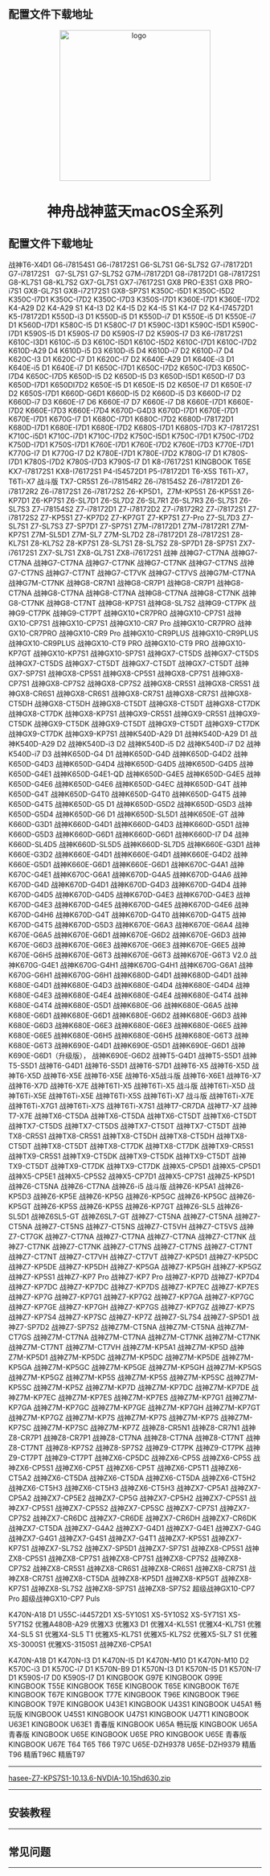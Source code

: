 <h2>配置文件下载地址</h2><p align="center">
<img src="https://ws2.sinaimg.cn/large/9f1137b1gy1g1hg3epia2j20n505jt9q.jpg" width="300px" alt="logo">
<h1 align="center">神舟战神蓝天macOS全系列</h1>
<p align="center">
<h2>配置文件下载地址</h2>
战神T6-X4D1   
G6-i78154S1	  
G6-i78172S1	  
G6-SL7S1
G6-SL7S2     
G7-i78172D1	  
 G7-i78172S1 &nbsp;	G7-SL7S1
G7-SL7S2	 G7M-i78172D1	 G8-i78172D1 	G8-i78172S1
G8-KL7S1	 G8-KL7S2	 GX7-GL7S1	 GX7-i76172S1
GX8 PRO-E3S1 	GX8 PRO-i7S1 	GX8-GL7S1	 GX8-i72172S1
GX8-SP7S1	 K350C-I5D1	 K350C-I5D2 	K350C-I7D1
K350C-I7D2 	K350C-I7D3	K350S-I7D1	K360E-I7D1
K360E-I7D2	K4-A29 D2	K4-A29 S1	K4-I3 D2
K4-I5 D2	K4-I5 S1	K4-I7 D2	K4-I74572D1
K5-I78172D1	K550D-i3 D1	K550D-i5 D1	K550D-i7 D1
K550E-i5 D1	K550E-i7 D1	K560D-I7D1	K580C-I5 D1
K580C-I7 D1	K590C-I3D1	K590C-I5D1	K590C-I7D1
K590S-I5 D1	K590S-I7 D0	K590S-I7 D2	K590S-I7 D3
K6-I78172S1	K610C-I3D1	K610C-i5 D3	K610C-I5D1
K610C-I5D2	K610C-I7D1	K610C-I7D2	K610D-A29 D4
K610D-i5 D3	K610D-i5 D4	K610D-i7 D2	K610D-i7 D4
K620C-I3 D1	K620C-I7 D1	K620C-I7 D2	K640E-A29 D1
K640E-i3 D1	K640E-i5 D1	K640E-i7 D1	K650C-I7D1
K650C-I7D2	K650C-I7D3	K650C-I7D4	K650C-I7D5
K650D-I5 D2	K650D-I5 D3	K650D-I5D1	K650D-I7 D3
K650D-I7D1	K650DI7D2	K650E-I5 D1	K650E-I5 D2
K650E-I7 D1	K650E-I7 D2	K650S-I7D1	K660D-G6D1
K660D-I5 D2	K660D-i5 D3	K660D-I7 D2	K660D-i7 D3
K660E-I7 D6	K660E-I7 D7	K660E-i7 D8	K660E-I7D1
K660E-I7D2	K660E-I7D3	K660E-I7D4	K670D-G4D3
K670D-I7D1	K670E-I7D1	K670E-I7D1	K670G-I7 D1
K680C-I7D1	K680C-I7D2	K680D-I78172D1	K680D-I7D1
K680E-I7D1	K680E-I7D2	K680S-I7D1	K680S-I7D3
K7-I78172S1	K710C-i5D1	K710C-i7D1	K710C-I7D2
K750C-I5D1	K750C-I7D1	K750C-I7D2	K750D-I7D1
K750S-I7D1	K760E-I7D1	K760E-I7D2	K760E-I7D3
K770E-I7D1	K770G-I7 D1	K770G-I7 D2	K780E-I7D1
K780E-I7D2	K780G-I7 D1	K780S-I7D1	K780S-I7D2
K780S-I7D3	K790S-I7 D1	K8-I76172S1	KINGBOOK T65E
KX7-I78172S1	KX8-I76172S1	P4-I54572D1	P5-I78172D1
T6-X5S	T6Ti-X7，T6Ti-X7 战斗版	TX7-CR5S1	Z6-i78154R2
Z6-i78154S2	Z6-i78172D1	Z6-i78172R2	Z6-i78172S1
Z6-i78172S2	Z6-KP5D1，Z7M-KP5S1	Z6-KP5S1	Z6-KP7D1
Z6-KP7S1	Z6-SL7D1	Z6-SL7D2	Z6-SL7R1
Z6-SL7R3	Z6-SL7S1	Z6-SL7S3	Z7-i78154S2
Z7-i78172D1	Z7-i78172D2	Z7-i78172R2	Z7-i78172S1
Z7-i78172S2	Z7-KP5S1	Z7-KP7D2	Z7-KP7GT
Z7-KP7S1	Z7-Pro	Z7-SL7D3	Z7-SL7S1
Z7-SL7S3	Z7-SP7D1	Z7-SP7S1	Z7M-i78172D1
Z7M-i78172R1	Z7M-KP7S1	Z7M-SL5D1	Z7M-SL7
Z7M-SL7D2	Z8-i78172D1	Z8-i78172S1	Z8-KL7S1
Z8-KL7S2	Z8-KP7S1	Z8-SL7S1	Z8-SL7S2
Z8-SP7D1	Z8-SP7S1	ZX7-i76172S1	ZX7-SL7S1
ZX8-GL7S1	ZX8-i76172S1	战神	战神G7-CT7NA
战神G7-CT7NA	战神G7-CT7NA	战神G7-CT7NK	战神G7-CT7NK
战神G7-CT7NS	战神G7-CT7NS	战神G7-CT7NT	战神G7-CT7VK
战神G7-CT7VS	战神G7M-CT7NA	战神G7M-CT7NK	战神G8-CR7N1
战神G8-CR7P1	战神G8-CR7P1	战神G8-CT7NA	战神G8-CT7NA
战神G8-CT7NA	战神G8-CT7NA	战神G8-CT7NK	战神G8-CT7NK
战神G8-CT7NT	战神G8-KP7S1	战神G8-SL7S2	战神G9-CT7PK
战神G9-CT7PK	战神G9-CT7PT	战神GX10+CR7PRO	战神GX10-CP7S1
战神GX10-CP7S1	战神GX10-CP7S1	战神GX10-CR7 Pro	战神GX10-CR7PRO
战神GX10-CR7PRO	战神GX10-CR9 Pro	战神GX10-CR9PLUS	战神GX10-CR9PLUS
战神GX10-CR9PLUS	战神GX10-CT9 PRO	战神GX10-CT9 PRO	战神GX10-KP7GT
战神GX10-KP7S1	战神GX10-SP7S1	战神GX7-CT5DS	战神GX7-CT5DS
战神GX7-CT5DS	战神GX7-CT5DT	战神GX7-CT5DT	战神GX7-CT5DT
战神GX7-SP7S1	战神GX8-CP5S1	战神GX8-CP5S1	战神GX8-CP7S1
战神GX8-CP7S1	战神GX8-CP7S2	战神GX8-CP7S2	战神GX8-CR5S1
战神GX8-CR5S1	战神GX8-CR6S1	战神GX8-CR6S1	战神GX8-CR7S1
战神GX8-CR7S1	战神GX8-CT5DH	战神GX8-CT5DH	战神GX8-CT5DT
战神GX8-CT5DT	战神GX8-CT7DK	战神GX8-CT7DK	战神GX8-KP7S1
战神GX9-CR5S1	战神GX9-CR5S1	战神GX9-CT5DK	战神GX9-CT5DK
战神GX9-CT5DT	战神GX9-CT5DT	战神GX9-CT7DK	战神GX9-CT7DK
战神GX9-KP7S1	战神K540D-A29 D1	战神K540D-A29 D1	战神K540D-A29 D2
战神K540D-i3 D2	战神K540D-i5 D2	战神K540D-i7 D2	战神K540D-i7 D3
战神K650D-G4 D1	战神K650D-G4D	战神K650D-G4D2	战神K650D-G4D3
战神K650D-G4D4	战神K650D-G4D5	战神K650D-G4D5	战神K650D-G4E1
战神K650D-G4E1-QD	战神K650D-G4E5	战神K650D-G4E5	战神K650D-G4E6
战神K650D-G4E6	战神K650D-G4EC	战神K650D-G4T	战神K650D-G4T
战神K650D-G4T0	战神K650D-G4T0	战神K650D-G4T5	战神K650D-G4T5
战神K650D-G5 D1	战神K650D-G5D2	战神K650D-G5D3	战神K650D-G5D4
战神K650D-G6 D1	战神K650D-SL5D1	战神K650E-GT	战神K660D-G3D1
战神K660D-G4D1	战神K660D-G4D3	战神K660D-G5D1	战神K660D-G5D3
战神K660D-G6D1	战神K660D-G6D1	战神K660D-I7 D4	战神K660D-SL4D5
战神K660D-SL5D5	战神K660D-SL7D5	战神K660E-G3D1	战神K660E-G3D2
战神K660E-G4D1	战神K660E-G4D1	战神K660E-G4D2	战神K660E-G5D1
战神K660E-G6D1	战神K660E-G6D1	战神K670C-G4A1	战神K670C-G4E1
战神K670C-G6A1	战神K670D-G4A5	战神K670D-G4A6	战神K670D-G4D
战神K670D-G4D1	战神K670D-G4D3	战神K670D-G4D4	战神K670D-G4D5
战神K670D-G4D5	战神K670D-G4E3	战神K670D-G4E3	战神K670D-G4E3
战神K670D-G4E5	战神K670D-G4E5	战神K670D-G4E6	战神K670D-G4H6
战神K670D-G4T	战神K670D-G4T0	战神K670D-G4T5	战神K670D-G4T5
战神K670D-G5D3	战神K670E-G6A3	战神K670E-G6A4	战神K670E-G6A5
战神K670E-G6D1	战神K670E-G6D2	战神K670E-G6D3	战神K670E-G6D3
战神K670E-G6E3	战神K670E-G6E3	战神K670E-G6E5	战神K670E-G6H5
战神K670E-G6T3	战神K670E-G6T3	战神K670E-G6T3 V2.0	战神K670G-G4E1
战神K670G-G4H1	战神K670G-G4H1	战神K670G-G6A1	战神K670G-G6H1
战神K670G-G6H1	战神K680D-G4D1	战神K680D-G4D1	战神K680E-G4D1
战神K680E-G4D3	战神K680E-G4D4	战神K680E-G4D4	战神K680E-G4E3
战神K680E-G4E4	战神K680E-G4E4	战神K680E-G4T4	战神K680E-G4T4
战神K680E-G5D1	战神K680E-G6	战神K680E-G6A5	战神K680E-G6D1
战神K680E-G6D1	战神K680E-G6D2	战神K680E-G6D3	战神K680E-G6D3
战神K680E-G6E3	战神K680E-G6E3	战神K680E-G6E5	战神K680E-G6E5
战神K680E-G6H5	战神K680E-G6H5	战神K680E-G6T3	战神K680E-G6T3
战神K690E-G4D1	战神K690E-G5D1	战神K690E-G6D1	战神K690E-G6D1（升级版），
战神K690E-G6D2	战神T5-G4D1	战神T5-S5D1	战神T5-S5D1
战神T6-G4D1	战神T6-S5D1	战神T6-S7D1	战神T6-X5
战神T6-X5D	战神T6-X5D	战神T6-X5E	战神T6-X5E
战神T6-X5战斗版	战神T6-X6E1	战神T6-X7	战神T6-X7D
战神T6-X7E	战神T6TI-X5	战神T6Ti-X5 战斗版	战神T6Ti-X5D
战神T6Ti-X5E	战神T6Ti-X5E	战神T6TI-X5S	战神T6Ti-X7 战斗版
战神T6Ti-X7E	战神T6Ti-X7G1	战神T6Ti-X7S	战神T6Ti-X7S1
战神T7-CR7DA	战神T7-X7	战神T7-X7E	战神TX6-CT5DA
战神TX6-CT5DA	战神TX6-CT5DT	战神TX6-CT5DT	战神TX7-CT5DS
战神TX7-CT5DS	战神TX7-CT5DT	战神TX7-CT5DT	战神TX8-CR5S1
战神TX8-CR5S1	战神TX8-CT5DH	战神TX8-CT5DH	战神TX8-CT5DT
战神TX8-CT5DT	战神TX8-CT7DK	战神TX8-CT7DK	战神TX9-CR5S1
战神TX9-CR5S1	战神TX9-CT5DK	战神TX9-CT5DK	战神TX9-CT5DT
战神TX9-CT5DT	战神TX9-CT7DK	战神TX9-CT7DK	战神X5-CP5D1
战神X5-CP5D1	战神X5-CP5E1	战神X5-CP5S2	战神X5-CP7D1
战神X5-CP7S1	战神Z5-KP5D1	战神Z6-CT5NA	战神Z6-CT7NA
战神Z6-i5 战斗版	战神Z6-KP5A1	战神Z6-KP5D3	战神Z6-KP5E
战神Z6-KP5G	战神Z6-KP5GC	战神Z6-KP5GC	战神Z6-KP5GT
战神Z6-KP5S	战神Z6-KP5S	战神Z6-KP7GT	战神Z6-SL5
战神Z6-SL5D1	战神Z6SL5-GT	战神Z6SL7-GT	战神Z7-CT5NA
战神Z7-CT5NA	战神Z7-CT5NA	战神Z7-CT5NS	战神Z7-CT5NS
战神Z7-CT5VH	战神Z7-CT5VS	战神Z7-CT7GK	战神Z7-CT7NA
战神Z7-CT7NA	战神Z7-CT7NA	战神Z7-CT7NK	战神Z7-CT7NK
战神Z7-CT7NK	战神Z7-CT7NS	战神Z7-CT7NS	战神Z7-CT7NT
战神Z7-CT7NT	战神Z7-CT7VH	战神Z7-CT7VT	战神Z7-KP5D1
战神Z7-KP5DC	战神Z7-KP5DE	战神Z7-KP5DH	战神Z7-KP5GA
战神Z7-KP5GH	战神Z7-KP5GZ	战神Z7-KP5S1	战神Z7-KP7 Pro
战神Z7-KP7 Pro	战神Z7-KP7D	战神Z7-KP7D4	战神Z7-KP7DC
战神Z7-KP7DC	战神Z7-KP7DS	战神Z7-KP7EC	战神Z7-KP7ES
战神Z7-KP7G	战神Z7-KP7G1	战神Z7-KP7G2	战神Z7-KP7GA
战神Z7-KP7GC	战神Z7-KP7GE	战神Z7-KP7GH	战神Z7-KP7GS
战神Z7-KP7GZ	战神Z7-KP7S	战神Z7-KP7S4	战神Z7-KP7SC
战神Z7-KP7Z	战神Z7-SL7S4	战神Z7-SP5D1	战神Z7-SP7D2
战神Z7-SP7S2	战神Z7M-CT5NA	战神Z7M-CT5NA	战神Z7M-CT7GS
战神Z7M-CT7NA	战神Z7M-CT7NA	战神Z7M-CT7NK	战神Z7M-CT7NK
战神Z7M-CT7NT	战神Z7M-CT7VH	战神Z7M-KP5A1	战神Z7M-KP5D
战神Z7M-KP5D1	战神Z7M-KP5DC	战神Z7M-KP5DC	战神Z7M-KP5DE
战神Z7M-KP5GA	战神Z7M-KP5GC	战神Z7M-KP5GE	战神Z7M-KP5GH
战神Z7M-KP5GS	战神Z7M-KP5GZ	战神Z7M-KP5S	战神Z7M-KP5S
战神Z7M-KP5SC	战神Z7M-KP5SC	战神Z7M-KP5Z	战神Z7M-KP7D
战神Z7M-KP7DC	战神Z7M-KP7DE	战神Z7M-KP7EC	战神Z7M-KP7ES
战神Z7M-KP7ES	战神Z7M-KP7G1	战神Z7M-KP7GA	战神Z7M-KP7GC
战神Z7M-KP7GE	战神Z7M-KP7GH	战神Z7M-KP7GT	战神Z7M-KP7GZ
战神Z7M-KP7S	战神Z7M-KP7S	战神Z7M-KP7S	战神Z7M-KP7SC
战神Z7M-KP7SC	战神Z7M-KP7Z	战神Z8-CR5N1	战神Z8-CR7N1
战神Z8-CR7P1	战神Z8-CR7P1	战神Z8-CT7NA	战神Z8-CT7NA
战神Z8-CT7NT	战神Z8-CT7NT	战神Z8-KP7S2	战神Z8-SP7S2
战神Z9-CT7PK	战神Z9-CT7PK	战神Z9-CT7PT	战神Z9-CT7PT
战神ZX6-CP5DC	战神ZX6-CP5S	战神ZX6-CP5S	战神ZX6-CP5S1
战神ZX6-CP5T	战神ZX6-CP5T	战神ZX6-CP5T1	战神ZX6-CT5A2
战神ZX6-CT5DA	战神ZX6-CT5DA	战神ZX6-CT5DA	战神ZX6-CT5H2
战神ZX6-CT5H3	战神ZX6-CT5H3	战神ZX6-CT5H3	战神ZX7-CP5A1
战神ZX7-CP5A2	战神ZX7-CP5E2	战神ZX7-CP5G	战神ZX7-CP5H2
战神ZX7-CP5S1	战神ZX7-CP5S1	战神ZX7-CP5S2	战神ZX7-CP5SC
战神ZX7-CP7S1	战神ZX7-CP7S2	战神ZX7-CR6DC	战神ZX7-CR6DE
战神ZX7-CR6DH	战神ZX7-CR6DK	战神ZX7-CT5DA	战神ZX7-G4A2
战神ZX7-G4D1	战神ZX7-G4E1	战神ZX7-G4G	战神ZX7-G4G1
战神ZX7-G4S1	战神ZX7-G4T1	战神ZX7-KP5S1	战神ZX7-KP7S1
战神ZX7-SL7S2	战神ZX7-SP5D1	战神ZX7-SP7S1	战神ZX8-CP5S1
战神ZX8-CP5S1	战神ZX8-CP7S1	战神ZX8-CP7S1	战神ZX8-CP7S2
战神ZX8-CP7S2	战神ZX8-CR5S1	战神ZX8-CR6S1	战神ZX8-CR6S1
战神ZX8-CR7S1	战神ZX8-CR7S1	战神ZX8-CT5DA	战神ZX8-KP5D1
战神ZX8-KP5GT	战神ZX8-KP7S1	战神ZX8-SL7S2	战神ZX8-SP7S1
战神ZX8-SP7S2	超级战神GX10-CP7 Pro	超级战神GX10-CP7 Puls


K470N-A18 D1	U55C-i44572D1	XS-5Y10S1	XS-5Y10S2
XS-5Y71S1	XS-5Y71S2	优雅A480B-A29	优雅X3
优雅X3 D1	优雅X4-KL5S1	优雅X4-KL7S1	优雅X4-SL5 S1
优雅X4-SL5 T1	优雅X5-KL7S1	优雅X5-KL7S2	优雅X5-SL7 S1
优雅XS-3000S1	优雅XS-3150S1	战神ZX6-CP5A1


K470N-A18 D1	K470N-I3 D1	K470N-I5 D1	K470N-M10 D1
K470N-M10 D2	K570C-i3 D1	K570C-i7 D1	K570N-B9 D1
K570N-I3 D1	K570N-I5 D1	K570N-I7 D1	K590S-I7 D0
K590S-I7 D1	KINGBOOK G97E	KINGBOOK G99E	KINGBOOK T55E
KINGBOOK T65E	KINGBOOK T65E	KINGBOOK T67E	KINGBOOK T67E
KINGBOOK T77E	KINGBOOK T96E	KINGBOOK T96E	KINGBOOK T97E
KINGBOOK U43E1	KINGBOOK U43S1	KINGBOOK U45A1 畅玩版	KINGBOOK U45S1
KINGBOOK U47S1	KINGBOOK U47T1	KINGBOOK U63E1	KINGBOOK U63E1 青春版
KINGBOOK U65A 畅玩版	KINGBOOK U65A 青春版	KINGBOOK U65E	KINGBOOK U65E PRO
KINGBOOK U65E 青春版	KINGBOOK U67E	T64	T65
T66	T97C	U65E-DZH9378	U65E-DZH9379
精盾T96	精盾T96C	精盾T97

<hr/>




[hasee-Z7-KPS7S1-10.13.6-NVDIA-10.15hd630.zip](https://shell-1251486450.cos.ap-shanghai.myqcloud.com/EFI/hasee-Z7-KPS7S1-10.13.6-NVDIA-10.15hd630.zip)
<hr/>
<h2>安装教程</h2>
<hr/>
<h2>常见问题</h2>
<hr/>
